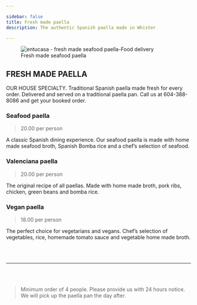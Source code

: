 ```yaml
---

sidebar: false
title: Fresh made paella 
description: The authentic Spanish paella made in Whister

---
```

<figure class="full-width-img">
  <img src="/img/nuevas/entucasa-fresh-made-paella.jpg" alt="entucasa - fresh made seafood paella-Food delivery">
  <figcaption>Fresh made seafood paella</figcaption>
</figure>



## FRESH MADE PAELLA 
OUR HOUSE SPECIALTY. Traditional Spanish paella made fresh for every order. Delivered and served on a traditional paella pan.
Call us at 604-388-8086 and get your booked order.

<CallButton/>

### Seafood paella 
> 20.00 per person

A classic Spanish dining experience. Our seafood paella is made with home made seafood broth, Spanish Bomba rice and a chef’s selection of seafood.

### Valenciana paella 
> 20.00 per person

The original recipe of all paellas. Made with home made broth, pork ribs, chicken, green beans and bomba rice.


### Vegan paella
> 18.00 per person

The perfect choice for vegetarians and vegans. Chef’s selection of vegetables, rice, homemade tomato sauce and vegetable home made broth.


<br/>
<br/>

<hr>

<br/>
<br/>

> Minimum order of 4 people. Please provide us with 24 hours notice. We will pick up the paella pan the day after.




